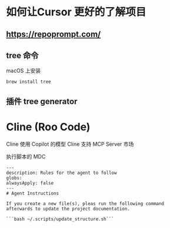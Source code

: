 # 如何让Cursor 更好的了解项目


## https://repoprompt.com/

## tree 命令
macOS 上安装
```
brew install tree
```

## 插件 tree generator


# Cline (Roo Code)

Cline 使用 Copilot 的模型 
Cline 支持 MCP Server 市场


执行脚本的 MDC

````
---
description: Rules for the agent to follow
globs: 
alwaysApply: false
---
# Agent Instructions

If you create a new file(s), pleas run the following command afterwards to update the project documentation.

```bash ~/.scripts/update_structure.sh```
````
